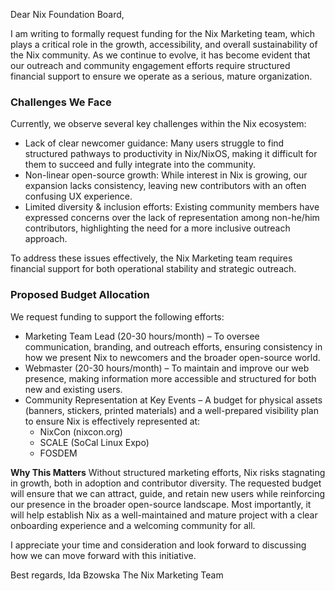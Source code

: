 Dear Nix Foundation Board,

I am writing to formally request funding for the Nix Marketing team, which plays a critical role in the growth, accessibility, and overall sustainability of the Nix community. As we continue to evolve, it has become evident that our outreach and community engagement efforts require structured financial support to ensure we operate as a serious, mature organization.

### Challenges We Face

Currently, we observe several key challenges within the Nix ecosystem:

- Lack of clear newcomer guidance: Many users struggle to find structured pathways to productivity in Nix/NixOS, making it difficult for them to succeed and fully integrate into the community.
- Non-linear open-source growth: While interest in Nix is growing, our expansion lacks consistency, leaving new contributors with an often confusing UX experience.
- Limited diversity & inclusion efforts: Existing community members have expressed concerns over the lack of representation among non-he/him contributors, highlighting the need for a more inclusive outreach approach.

To address these issues effectively, the Nix Marketing team requires financial support for both operational stability and strategic outreach.

### Proposed Budget Allocation

We request funding to support the following efforts:

- Marketing Team Lead (20-30 hours/month) – To oversee communication, branding, and outreach efforts, ensuring consistency in how we present Nix to newcomers and the broader open-source world.
- Webmaster (20-30 hours/month) – To maintain and improve our web presence, making information more accessible and structured for both new and existing users.
- Community Representation at Key Events – A budget for physical assets (banners, stickers, printed materials) and a well-prepared visibility plan to ensure Nix is effectively represented at:
  - NixCon (nixcon.org)
  - SCALE (SoCal Linux Expo)
  - FOSDEM

**Why This Matters**
Without structured marketing efforts, Nix risks stagnating in growth, both in adoption and contributor diversity. The requested budget will ensure that we can attract, guide, and retain new users while reinforcing our presence in the broader open-source landscape. Most importantly, it will help establish Nix as a well-maintained and mature project with a clear onboarding experience and a welcoming community for all.

I appreciate your time and consideration and look forward to discussing how we can move forward with this initiative.

Best regards,
Ida Bzowska
The Nix Marketing Team
